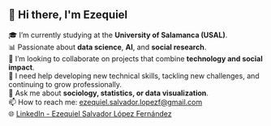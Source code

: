 ## 👋 Hi there, I'm Ezequiel

🎓 I’m currently studying at the **University of Salamanca (USAL)**.  
📊 Passionate about **data science**, **AI**, and **social research**.  
🔭 I’m looking to collaborate on projects that combine **technology and social impact**.  
🤝 I need help developing new technical skills, tackling new challenges, and continuing to grow professionally.  
💬 Ask me about **sociology, statistics, or data visualization**.  
📫 How to reach me: [ezequiel.salvador.lopezf@gmail.com](mailto:ezequiel.salvador.lopezf@gmail.com)  
🌐 [LinkedIn - Ezequiel Salvador López Fernández](https://www.linkedin.com/in/ezequiel-salvador-lopez-fernandez/)

